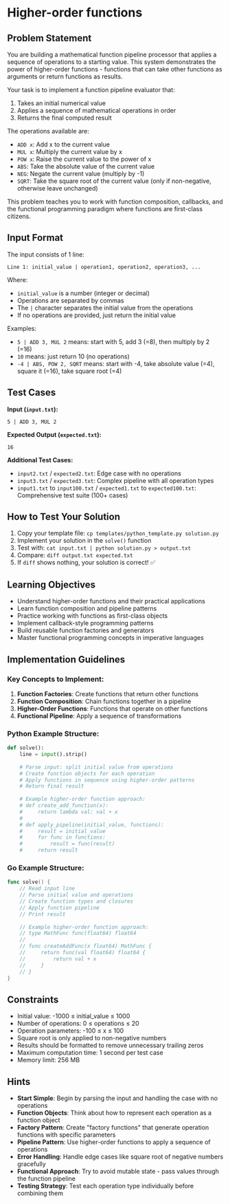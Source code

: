# Higher-order functions

## Problem Statement

You are building a mathematical function pipeline processor that applies a sequence of operations to a starting value. This system demonstrates the power of higher-order functions - functions that can take other functions as arguments or return functions as results.

Your task is to implement a function pipeline evaluator that:
1. Takes an initial numerical value
2. Applies a sequence of mathematical operations in order
3. Returns the final computed result

The operations available are:
- `ADD x`: Add x to the current value
- `MUL x`: Multiply the current value by x  
- `POW x`: Raise the current value to the power of x
- `ABS`: Take the absolute value of the current value
- `NEG`: Negate the current value (multiply by -1)
- `SQRT`: Take the square root of the current value (only if non-negative, otherwise leave unchanged)

This problem teaches you to work with function composition, callbacks, and the functional programming paradigm where functions are first-class citizens.

## Input Format

The input consists of 1 line:
```
Line 1: initial_value | operation1, operation2, operation3, ...
```

Where:
- `initial_value` is a number (integer or decimal)
- Operations are separated by commas
- The `|` character separates the initial value from the operations
- If no operations are provided, just return the initial value

Examples:
- `5 | ADD 3, MUL 2` means: start with 5, add 3 (=8), then multiply by 2 (=16)
- `10` means: just return 10 (no operations)
- `-4 | ABS, POW 2, SQRT` means: start with -4, take absolute value (=4), square it (=16), take square root (=4)

## Test Cases
**Input (`input.txt`):**
```
5 | ADD 3, MUL 2
```

**Expected Output (`expected.txt`):**
```
16
```

**Additional Test Cases:**
- `input2.txt` / `expected2.txt`: Edge case with no operations  
- `input3.txt` / `expected3.txt`: Complex pipeline with all operation types
- `input1.txt` to `input100.txt` / `expected1.txt` to `expected100.txt`: Comprehensive test suite (100+ cases)

## How to Test Your Solution
1. Copy your template file: `cp templates/python_template.py solution.py`
2. Implement your solution in the `solve()` function
3. Test with: `cat input.txt | python solution.py > output.txt`
4. Compare: `diff output.txt expected.txt`
5. If `diff` shows nothing, your solution is correct! ✅

## Learning Objectives
- Understand higher-order functions and their practical applications
- Learn function composition and pipeline patterns
- Practice working with functions as first-class objects
- Implement callback-style programming patterns
- Build reusable function factories and generators
- Master functional programming concepts in imperative languages

## Implementation Guidelines

### Key Concepts to Implement:
1. **Function Factories**: Create functions that return other functions
2. **Function Composition**: Chain functions together in a pipeline
3. **Higher-Order Functions**: Functions that operate on other functions
4. **Functional Pipeline**: Apply a sequence of transformations

### Python Example Structure:
```python
def solve():
    line = input().strip()
    
    # Parse input: split initial value from operations
    # Create function objects for each operation
    # Apply functions in sequence using higher-order patterns
    # Return final result
    
    # Example higher-order function approach:
    # def create_add_function(x):
    #     return lambda val: val + x
    # 
    # def apply_pipeline(initial_value, functions):
    #     result = initial_value
    #     for func in functions:
    #         result = func(result)
    #     return result
```

### Go Example Structure:
```go
func solve() {
    // Read input line
    // Parse initial value and operations
    // Create function types and closures
    // Apply function pipeline
    // Print result
    
    // Example higher-order function approach:
    // type MathFunc func(float64) float64
    // 
    // func createAddFunc(x float64) MathFunc {
    //     return func(val float64) float64 {
    //         return val + x
    //     }
    // }
}
```

## Constraints
- Initial value: -1000 ≤ initial_value ≤ 1000
- Number of operations: 0 ≤ operations ≤ 20
- Operation parameters: -100 ≤ x ≤ 100
- Square root is only applied to non-negative numbers
- Results should be formatted to remove unnecessary trailing zeros
- Maximum computation time: 1 second per test case
- Memory limit: 256 MB

## Hints
- **Start Simple**: Begin by parsing the input and handling the case with no operations
- **Function Objects**: Think about how to represent each operation as a function object
- **Factory Pattern**: Create "factory functions" that generate operation functions with specific parameters
- **Pipeline Pattern**: Use higher-order functions to apply a sequence of operations
- **Error Handling**: Handle edge cases like square root of negative numbers gracefully
- **Functional Approach**: Try to avoid mutable state - pass values through the function pipeline
- **Testing Strategy**: Test each operation type individually before combining them
